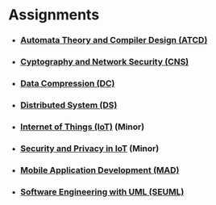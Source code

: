 # Assignments

- ### [Automata Theory and Compiler Design (ATCD)](./assignments/automata-theory-and-compiler-design)

- ### [Cyptography and Network Security (CNS)](./assignments/cyptography-and-network-security)

- ### [Data Compression (DC)](./assignments/data-compression)

- ### [Distributed System (DS)](./assignments/distributed-system)

- ### [Internet of Things (IoT)](./assignments/internet-of-things) (Minor)

- ### [Security and Privacy in IoT](./assignments/security-and-privacy-in-iot) (Minor)

- ### [Mobile Application Development (MAD)](./assignments/mobile-application-development)

- ### [Software Engineering with UML (SEUML)](./assignments/software-engineering-with-UML)
